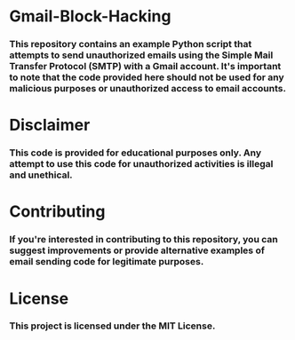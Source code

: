 # Gmail-Block-Hacking
### This repository contains an example Python script that attempts to send unauthorized emails using the Simple Mail Transfer Protocol (SMTP) with a Gmail account. It's important to note that the code provided here should not be used for any malicious purposes or unauthorized access to email accounts.

# Disclaimer
### This code is provided for educational purposes only. Any attempt to use this code for unauthorized activities is illegal and unethical.
# Contributing
### If you're interested in contributing to this repository, you can suggest improvements or provide alternative examples of email sending code for legitimate purposes.

# License
### This project is licensed under the MIT License.
